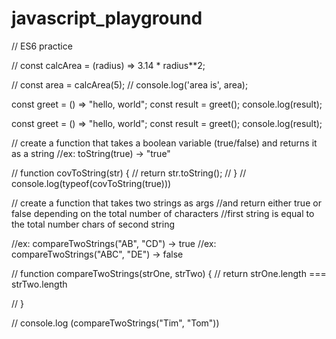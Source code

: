 # javascript_playground

// ES6 practice

// const calcArea = (radius) => 3.14 * radius**2;

// const area = calcArea(5);
// console.log('area is', area);

const greet  = () => "hello, world";
const result = greet();
console.log(result);

const greet  = () => "hello, world";
const result = greet();
console.log(result);

// create a function that takes a boolean variable (true/false) and returns it as a string
//ex: toString(true) -> "true"

// function covToString(str) {
//   return str.toString();
// }
// console.log(typeof(covToString(true)))

// create a function that takes two strings as args
//and return either true or false depending on the total number of characters
//first string is equal to the total number chars of second string

//ex: compareTwoStrings("AB", "CD") -> true
//ex: compareTwoStrings("ABC", "DE") -> false

// function compareTwoStrings(strOne, strTwo) {
//     return strOne.length === strTwo.length

// }

// console.log (compareTwoStrings("Tim", "Tom"))